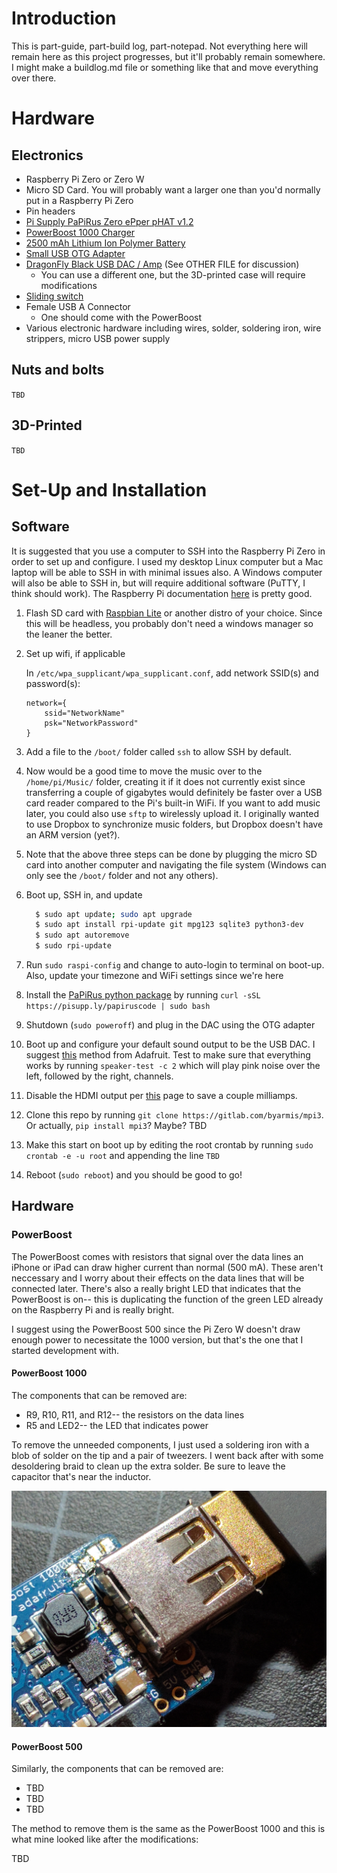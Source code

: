 # Introduction

This is part-guide, part-build log, part-notepad.
Not everything here will remain here as this project progresses, but it'll probably remain somewhere.
I might make a buildlog.md file or something like that and move everything over there.

# Hardware
## Electronics

* Raspberry Pi Zero or Zero W
* Micro SD Card.
You will probably want a larger one than you'd normally put in a Raspberry Pi Zero
* Pin headers
* [Pi Supply PaPiRus Zero ePper pHAT v1.2](https://www.adafruit.com/product/3335)
* [PowerBoost 1000 Charger](https://www.adafruit.com/product/2465)
* [2500 mAh Lithium Ion Polymer Battery](https://www.adafruit.com/product/328) 
* [Small USB OTG Adapter](https://www.adafruit.com/product/2910)
* [DragonFly Black USB DAC / Amp](https://www.amazon.com/AudioQuest-DragonFly-Black-Headphone-Amplifier/dp/B01DP5JHHI/ref=sr_1_3/134-4811355-5992615?ie=UTF8&qid=1503088617&sr=8-3&keywords=dragonfly+black) (See OTHER FILE for discussion)
  * You can use a different one, but the 3D-printed case will require modifications
* [Sliding switch](https://www.adafruit.com/product/805)
* Female USB A Connector
  * One should come with the PowerBoost
* Various electronic hardware including wires, solder, soldering iron, wire strippers, micro USB power supply

## Nuts and bolts

`TBD`

## 3D-Printed

`TBD`

# Set-Up and Installation

## Software

It is suggested that you use a computer to SSH into the Raspberry Pi Zero in order to set up and configure.
I used my desktop Linux computer but a Mac laptop will be able to SSH in with minimal issues also.
A Windows computer will also be able to SSH in, but will require additional software (PuTTY, I think should work).
The Raspberry Pi documentation [here](https://www.raspberrypi.org/documentation/remote-access/ssh/) is pretty good.

1. Flash SD card with [Raspbian Lite](https://www.raspberrypi.org/downloads/raspbian/) or another distro of your choice.
Since this will be headless, you probably don't need a windows manager so the leaner the better.
2. Set up wifi, if applicable
    
    In `/etc/wpa_supplicant/wpa_supplicant.conf`, add network SSID(s) and password(s):
    
    ```
    network={
        ssid="NetworkName"
        psk="NetworkPassword"
    }
    ```
    
3. Add a file to the `/boot/` folder called `ssh` to allow SSH by default.
4. Now would be a good time to move the music over to the `/home/pi/Music/` folder, creating it if it does not currently exist since transferring a couple of gigabytes would definitely be faster over a USB card reader compared to the Pi's built-in WiFi.
If you want to add music later, you could also use `sftp` to wirelessly upload it.
I originally wanted to use Dropbox to synchronize music folders, but Dropbox doesn't have an ARM version (yet?).
5. Note that the above three steps can be done by plugging the micro SD card into another computer and navigating the file system (Windows can only see the `/boot/` folder and not any others).
6. Boot up, SSH in, and update
    ```bash
      $ sudo apt update; sudo apt upgrade
      $ sudo apt install rpi-update git mpg123 sqlite3 python3-dev
      $ sudo apt autoremove
      $ sudo rpi-update
    ```
7. Run `sudo raspi-config` and change to auto-login to terminal on boot-up.
Also, update your timezone and WiFi settings since we're here
8. Install the [PaPiRus python package](https://github.com/PiSupply/PaPiRus) by running `curl -sSL https://pisupp.ly/papiruscode | sudo bash`
9. Shutdown (`sudo poweroff`) and plug in the DAC using the OTG adapter
10. Boot up and configure your default sound output to be the USB DAC.
I suggest [this](https://learn.adafruit.com/usb-audio-cards-with-a-raspberry-pi?view=all#raspbian-stretch-updating-alsa-options-7-1) method from Adafruit.
Test to make sure that everything works by running `speaker-test -c 2` which will play pink noise over the left, followed by the right, channels.
11. Disable the HDMI output per [this](https://www.jeffgeerling.com/blogs/jeff-geerling/raspberry-pi-zero-conserve-energy) page to save a couple milliamps.
12. Clone this repo by running `git clone https://gitlab.com/byarmis/mpi3`.  Or actually, `pip install mpi3`?  Maybe?  TBD
13. Make this start on boot up by editing the root crontab by running `sudo crontab -e -u root` and appending the line `TBD`
14. Reboot (`sudo reboot`) and you should be good to go!

## Hardware

### PowerBoost 

The PowerBoost comes with resistors that signal over the data lines an iPhone or iPad can draw higher current than normal (500 mA).
These aren't neccessary and I worry about their effects on the data lines that will be connected later.
There's also a really bright LED that indicates that the PowerBoost is on-- this is duplicating the function of the green LED already on the Raspberry Pi and is really bright.

I suggest using the PowerBoost 500 since the Pi Zero W doesn't draw enough power to necessitate the 1000 version, but that's the one that I started development with.

#### PowerBoost 1000
The components that can be removed are:

* R9, R10, R11, and R12-- the resistors on the data lines
* R5 and LED2-- the LED that indicates power

To remove the unneeded components, I just used a soldering iron with a blob of solder on the tip and a pair of tweezers.
I went back after with some desoldering braid to clean up the extra solder.
Be sure to leave the capacitor that's near the inductor.

![PowerBoost 1000 without components](mpi3/static/imgs/powerboost1k_no_components.jpg)

#### PowerBoost 500
Similarly, the components that can be removed are:

* TBD
* TBD
* TBD

The method to remove them is the same as the PowerBoost 1000 and this is what mine looked like after the modifications:

TBD
